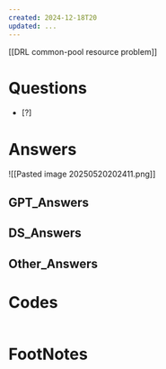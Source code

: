 ```yaml
---
created: 2024-12-18T20
updated: ...
---
```

[[DRL common-pool resource problem]]

# Questions

- [?] 


# Answers
![[Pasted image 20250520202411.png]]
## GPT_Answers


## DS_Answers


## Other_Answers


# Codes

```python

```


# FootNotes
